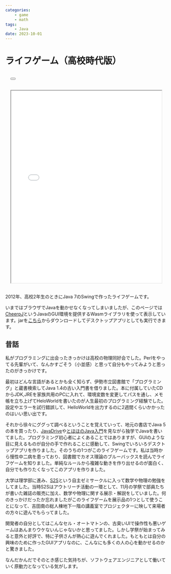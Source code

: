 ```yaml
---
categories:
    - game
    - math
tags:
    - Java
date: 2023-10-01
---
```


# ライフゲーム（高校時代版）

<link rel="stylesheet" href="/stylesheets/xp.css">

<div class="xp-css" style="width: 100%; display: flex; flex-direction: column;">
  <div class="window">
    <div class="title-bar" style="padding: 16px">
      <div class="title-bar-text">
      </div>
      <div class="title-bar-controls">
        <button
          aria-label="Maximize"
          onclick="document.getElementById('life-jar_content').requestFullscreen()"
        >
        </button>
      </div>
    </div>
    <div class="window-body" style="margin: 16px;">
      <iframe
        id="life-jar_content"
        src="/javascripts/life-jar/index.html"
        width="100%"
        height="600"
        loading="lazy"
        allowfullscreen>
      </iframe>
    </div>
  </div>
</div>

2012年、高校2年生のときにJava 7のSwingで作ったライフゲームです。

いまではブラウザでJavaを動かせなくなってしまいましたが、このページでは[CheerpJ](https://leaningtech.com/cheerpj/)というJavaのGUI環境を提供するWasmライブラリを使って表示しています。jarを[こちら](/javascripts/life-jar/Life.jar)からダウンロードしてデスクトップアプリとしても実行できます。

## 昔話

私がプログラミングに出会ったきっかけは高校の物理同好会でした。Perlをやってる先輩がいて、なんかすごそう（小並感）と思って自分もやってみようと思ったのがきっかけです。

最初はどんな言語があるとかも全く知らず、伊勢市立図書館で「プログラミング」と蔵書検索してJava 1.4の古い入門書を借りました。本に付属していたCDからJDK,JREを家族共用のPCに入れて、環境変数を変更してパスを通し、メモ帳を立ち上げてHeloWorldを書いたのが人生最初のプログラミング経験でした。設定やエラーを試行錯誤して、HelloWorldを出力するのに2週間くらいかかったのはいい思い出です。

それから徐々にググって調べるということを覚えていって、地元の書店でJava 5の本を買ったり、[JavaDrive](https://www.javadrive.jp/)や[とほほのJava入門](https://www.tohoho-web.com/java/)を見ながら独学でJavaを書いてました。プログラミング初心者によくあることではありますが、GUIのような目に見えるものが自分の手で作れることに感動して、Swingでいろいろデスクトップアプリを作りました。そのうちの1つがこのライフゲームです。私は当時から慢性中二病を患っており、図書館でカオス理論のブルーバックスを読んでライフゲームを知りました。単純なルールから複雑な動きを作り出せるのが面白く、自分でも作りたくなってこのアプリを作りました。

大学は理学部に進み、[S2S](https://s2s.undefin.net/)という自主ゼミサークルに入って数学や物理の勉強をしてました。当時S2Sはアウトリーチ活動の一環として、11月の学祭で部員たちが書いた雑誌の販売に加え、数学や物理に関する展示・解説をしていました。何のきっかけだったか忘れましたがこのライフゲームを展示品の1つとして使うことになって、吉田南の総人棟地下一階の講義室でプロジェクターに映して来場者の方々に遊んでもらってました。

開発者の自分としてはこんなセル・オートマトンの、古臭いUIで操作性も悪いゲームはあんまりウケないんじゃないかと思ってました。しかし学祭が始まってみると意外と好評で、特に子供さんが熱心に遊んでくれました。もともとは自分の興味のために作ったGUIアプリなのに、こんなにも多くの人の心を動かせるのかと驚きました。

なんだかんだでそのとき感じた気持ちが、ソフトウェアエンジニアとして働いていく原動力となっている気がします。
